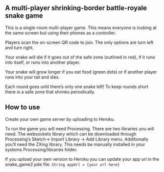 ## A multi-player shrinking-border battle-royale snake game

This is a single-room multi-player game. This means everyone is looking at the same screen but using their phones as a controller.

Players scan the on-screen QR code to join. The only options are turn left and turn right.

Your snake will die if it goes out of the safe zone (outlined in red), if it runs into itself, or runs into another player.

Your snake will grow longer if you eat food (green dots) or if another player runs into your tail and dies.

Each round goes until there’s only one snake left! To keep rounds short there is a safe zone that shrinks periodically.


## How to use

Create your own game server by uploading to Heroku.

To run the game you will need Processing. There are two libraries you will need. The websockets library which can be downloaded through Processing’s Sketch→ Import Library → Add Library menu. Additionally you’ll need the ZXing library. This needs be manually installed in your systems Processing/libraries folder. 

If you upload your own version to Heroku you can update your app url in the snake_game2.pde file.
`String appUrl = {your url here}`



